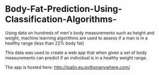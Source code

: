 # Body-Fat-Prediction-Using-Classification-Algorithms-
Using data on hundreds of men's body measurements such as height and weight, machine learning algorithms are used to assess if a man is in a healthy range (less than 22% body fat) 

This data was used to create a web app that when given a set of body measurements can predict if an individual is in a healthy weight range.

The app is hosted here:
http://jpalin.eu.pythonanywhere.com/
